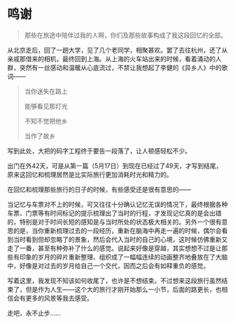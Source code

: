 # 鸣谢

> 那些在旅途中陪伴过我的人啊，你们及那些故事构成了我这段回忆的全部。

从北京走后，回了一趟大学，见了几个老同学，相聚甚欢。罢了去往杭州，还了从亲戚那借来的相机，最终回到上海。从上海的火车站出来的时候，看着涌动的人群，突然有一丝感动和温暖从心底流过，不禁让我想起了李健的《异乡人》中的歌词——

> 当你迷失在路上
>
> 能够看见那灯光
>
> 不知不觉把他乡
>
> 当作了故乡

写到此处，大把的码字工程终于要告一段落了，让人顿感轻松不少。

出门在外42天，可是从第一篇（5月17日）到现在已经过了49天，才写到结尾，原来这回忆和梳理居然是比实际旅行更加消耗时光和精力的。

在回忆和梳理那些旅行的日子的时候，有些感受还是很有意思的——

当记忆与车票对不上的时候，可又往往十分确认记忆无误的情况下，最终根据各种车票、门票等有时间标记的提示梳理出了当时的行程，才发现记忆真的是会出错的，特别是对于时间长短的感知是与当时所处的状态极大相关的。另外一个很有意思的是，当你重新梳理过去的一段经历，重新在脑海中再走一遍的时候，偶尔会看到当时看到但却忽略了的景象，然后会代入当时的自己的心境，这时候仿佛重新又走了一番，甚至有种弥补了什么的感觉。说起来好像是穿越，其实想想不过是让那些有印象的岁月的碎片重新整理、组织成了一幅幅连续的动画整齐地叠放在了大脑中，好像是对过去的岁月给自己一个交代，因而之后会有如释重负的感觉。

写着这里，我发现不知该如何收尾了，也许是不想结束。不过想来这段旅行虽然结束了，但是作为人生——这个大的旅行才刚开始那么一小节，后面的路更长，也相信会有更多的风景等我去感受。

走吧，永不止步……